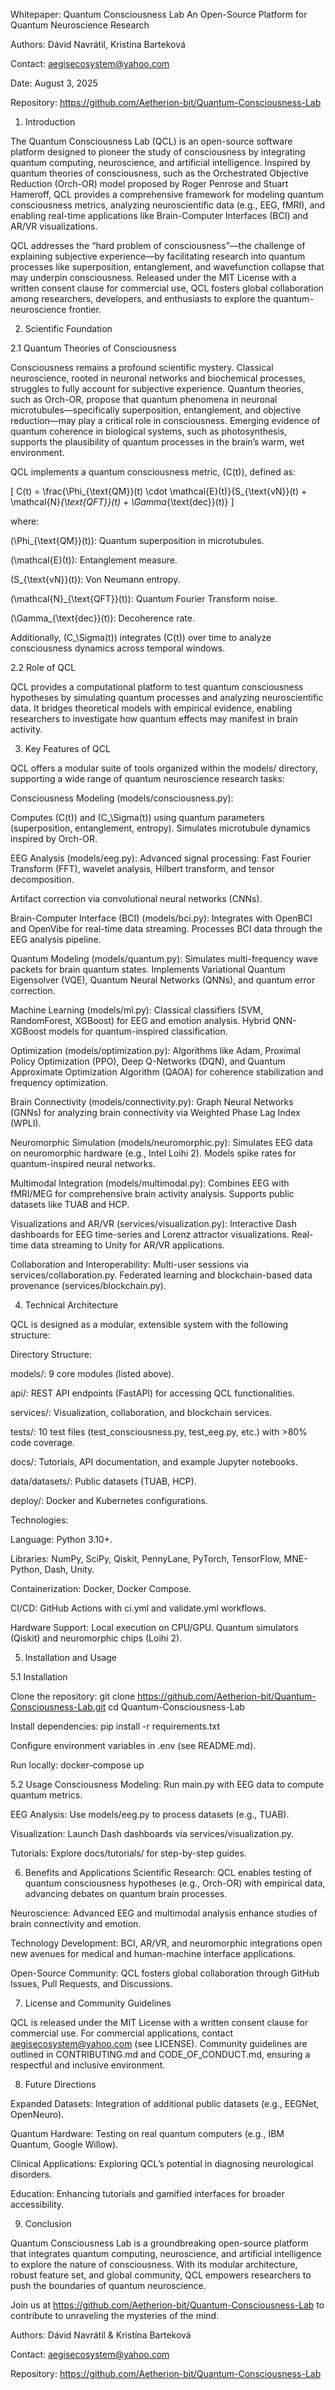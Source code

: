 Whitepaper: Quantum Consciousness Lab
An Open-Source Platform for Quantum Neuroscience Research

Authors: Dávid Navrátil, Kristína Barteková

Contact: aegisecosystem@yahoo.com

Date: August 3, 2025

Repository: https://github.com/Aetherion-bit/Quantum-Consciousness-Lab

1. Introduction

The Quantum Consciousness Lab (QCL) is an open-source software platform designed to pioneer the study of consciousness by integrating quantum computing, neuroscience, and artificial intelligence. Inspired by quantum theories of consciousness, such as the Orchestrated Objective Reduction (Orch-OR) model proposed by Roger Penrose and Stuart Hameroff, QCL provides a comprehensive framework for modeling quantum consciousness metrics, analyzing neuroscientific data (e.g., EEG, fMRI), and enabling real-time applications like Brain-Computer Interfaces (BCI) and AR/VR visualizations.

QCL addresses the “hard problem of consciousness”—the challenge of explaining subjective experience—by facilitating research into quantum processes like superposition, entanglement, and wavefunction collapse that may underpin consciousness. Released under the MIT License with a written consent clause for commercial use, QCL fosters global collaboration among researchers, developers, and enthusiasts to explore the quantum-neuroscience frontier.

2. Scientific Foundation

2.1 Quantum Theories of Consciousness

Consciousness remains a profound scientific mystery. Classical neuroscience, rooted in neuronal networks and biochemical processes, struggles to fully account for subjective experience. Quantum theories, such as Orch-OR, propose that quantum phenomena in neuronal microtubules—specifically superposition, entanglement, and objective reduction—may play a critical role in consciousness. Emerging evidence of quantum coherence in biological systems, such as photosynthesis, supports the plausibility of quantum processes in the brain’s warm, wet environment.

QCL implements a quantum consciousness metric, \(C(t)\), defined as:

\[
C(t) = \frac{\Phi_{\text{QM}}(t) \cdot \mathcal{E}(t)}{S_{\text{vN}}(t) + \mathcal{N}_{\text{QFT}}(t) + \Gamma_{\text{dec}}(t)}
\]

where:

\(\Phi_{\text{QM}}(t)\): Quantum superposition in microtubules.

\(\mathcal{E}(t)\): Entanglement measure.

\(S_{\text{vN}}(t)\): Von Neumann entropy.

\(\mathcal{N}_{\text{QFT}}(t)\): Quantum Fourier Transform noise.

\(\Gamma_{\text{dec}}(t)\): Decoherence rate.

Additionally, \(C_\Sigma(t)\) integrates \(C(t)\) over time to analyze consciousness dynamics across temporal windows.

2.2 Role of QCL

QCL provides a computational platform to test quantum consciousness hypotheses by simulating quantum processes and analyzing neuroscientific data. It bridges theoretical models with empirical evidence, enabling researchers to investigate how quantum effects may manifest in brain activity.

3. Key Features of QCL

QCL offers a modular suite of tools organized within the models/ directory, supporting a wide range of quantum neuroscience research tasks:

Consciousness Modeling (models/consciousness.py):

Computes \(C(t)\) and \(C_\Sigma(t)\) using quantum parameters (superposition, entanglement, entropy).
Simulates microtubule dynamics inspired by Orch-OR.

EEG Analysis (models/eeg.py):
Advanced signal processing: Fast Fourier Transform (FFT), wavelet analysis, Hilbert transform, and tensor decomposition.

Artifact correction via convolutional neural networks (CNNs).

Brain-Computer Interface (BCI) (models/bci.py):
Integrates with OpenBCI and OpenVibe for real-time data streaming.
Processes BCI data through the EEG analysis pipeline.

Quantum Modeling (models/quantum.py):
Simulates multi-frequency wave packets for brain quantum states.
Implements Variational Quantum Eigensolver (VQE), Quantum Neural Networks (QNNs), and quantum error correction.

Machine Learning (models/ml.py):
Classical classifiers (SVM, RandomForest, XGBoost) for EEG and emotion analysis.
Hybrid QNN-XGBoost models for quantum-inspired classification.

Optimization (models/optimization.py):
Algorithms like Adam, Proximal Policy Optimization (PPO), Deep Q-Networks (DQN), and Quantum Approximate Optimization Algorithm (QAOA) for coherence stabilization and frequency optimization.

Brain Connectivity (models/connectivity.py):
Graph Neural Networks (GNNs) for analyzing brain connectivity via Weighted Phase Lag Index (WPLI).

Neuromorphic Simulation (models/neuromorphic.py):
Simulates EEG data on neuromorphic hardware (e.g., Intel Loihi 2).
Models spike rates for quantum-inspired neural networks.

Multimodal Integration (models/multimodal.py):
Combines EEG with fMRI/MEG for comprehensive brain activity analysis.
Supports public datasets like TUAB and HCP.

Visualizations and AR/VR (services/visualization.py):
Interactive Dash dashboards for EEG time-series and Lorenz attractor visualizations.
Real-time data streaming to Unity for AR/VR applications.

Collaboration and Interoperability:
Multi-user sessions via services/collaboration.py.
Federated learning and blockchain-based data provenance (services/blockchain.py).

4. Technical Architecture

QCL is designed as a modular, extensible system with the following structure:

Directory Structure:

models/: 9 core modules (listed above).

api/: REST API endpoints (FastAPI) for accessing QCL functionalities.

services/: Visualization, collaboration, and blockchain services.

tests/: 10 test files (test_consciousness.py, test_eeg.py, etc.) with >80% code coverage.

docs/: Tutorials, API documentation, and example Jupyter notebooks.

data/datasets/: Public datasets (TUAB, HCP).

deploy/: Docker and Kubernetes configurations.

Technologies:

Language: Python 3.10+.

Libraries: NumPy, SciPy, Qiskit, PennyLane, PyTorch, TensorFlow, MNE-Python, Dash, Unity.

Containerization: Docker, Docker Compose.

CI/CD: GitHub Actions with ci.yml and validate.yml workflows.

Hardware Support:
Local execution on CPU/GPU.
Quantum simulators (Qiskit) and neuromorphic chips (Loihi 2).

5. Installation and Usage

5.1 Installation

Clone the repository:
git clone https://github.com/Aetherion-bit/Quantum-Consciousness-Lab.git
cd Quantum-Consciousness-Lab

Install dependencies:
pip install -r requirements.txt

Configure environment variables in .env (see README.md).

Run locally:
docker-compose up

5.2 Usage
Consciousness Modeling: Run main.py with EEG data to compute quantum metrics.

EEG Analysis: Use models/eeg.py to process datasets (e.g., TUAB).

Visualization: Launch Dash dashboards via services/visualization.py.

Tutorials: Explore docs/tutorials/ for step-by-step guides.

6. Benefits and Applications
Scientific Research: QCL enables testing of quantum consciousness hypotheses (e.g., Orch-OR) with empirical data, advancing debates on quantum brain processes.

Neuroscience: Advanced EEG and multimodal analysis enhance studies of brain connectivity and emotion.

Technology Development: BCI, AR/VR, and neuromorphic integrations open new avenues for medical and human-machine interface applications.

Open-Source Community: QCL fosters global collaboration through GitHub Issues, Pull Requests, and Discussions.

7. License and Community Guidelines

QCL is released under the MIT License with a written consent clause for commercial use. For commercial applications, contact aegisecosystem@yahoo.com (see LICENSE). Community guidelines are outlined in CONTRIBUTING.md and CODE_OF_CONDUCT.md, ensuring a respectful and inclusive environment.

8. Future Directions

Expanded Datasets: Integration of additional public datasets (e.g., EEGNet, OpenNeuro).

Quantum Hardware: Testing on real quantum computers (e.g., IBM Quantum, Google Willow).

Clinical Applications: Exploring QCL’s potential in diagnosing neurological disorders.

Education: Enhancing tutorials and gamified interfaces for broader accessibility.

9. Conclusion

Quantum Consciousness Lab is a groundbreaking open-source platform that integrates quantum computing, neuroscience, and artificial intelligence to explore the nature of consciousness. With its modular architecture, robust feature set, and global community, QCL empowers researchers to push the boundaries of quantum neuroscience. 

Join us at https://github.com/Aetherion-bit/Quantum-Consciousness-Lab to contribute to unraveling the mysteries of the mind.

Authors: Dávid Navrátil & Kristína Barteková

Contact: aegisecosystem@yahoo.com

Repository: https://github.com/Aetherion-bit/Quantum-Consciousness-Lab
